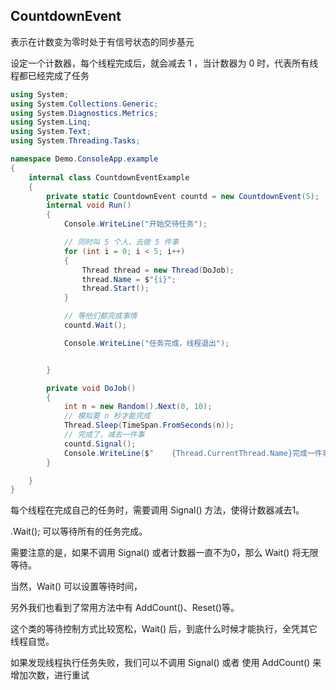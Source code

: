 ## CountdownEvent

表示在计数变为零时处于有信号状态的同步基元


设定一个计数器，每个线程完成后，就会减去 1 ，当计数器为 0 时，代表所有线程都已经完成了任务

```c#
using System;
using System.Collections.Generic;
using System.Diagnostics.Metrics;
using System.Linq;
using System.Text;
using System.Threading.Tasks;

namespace Demo.ConsoleApp.example
{
    internal class CountdownEventExample
    {
        private static CountdownEvent countd = new CountdownEvent(5);
        internal void Run()
        {
            Console.WriteLine("开始交待任务");

            // 同时叫 5 个人，去做 5 件事
            for (int i = 0; i < 5; i++)
            {
                Thread thread = new Thread(DoJob);
                thread.Name = $"{i}";
                thread.Start();
            }

            // 等他们都完成事情
            countd.Wait();

            Console.WriteLine("任务完成，线程退出");


        }

        private void DoJob()
        {
            int n = new Random().Next(0, 10);
            // 模拟要 n 秒才能完成
            Thread.Sleep(TimeSpan.FromSeconds(n));
            // 完成了，减去一件事
            countd.Signal();
            Console.WriteLine($"    {Thread.CurrentThread.Name}完成一件事了");
        }

    }
}

```

每个线程在完成自己的任务时，需要调用 Signal() 方法，使得计数器减去1。

.Wait(); 可以等待所有的任务完成。

需要注意的是，如果不调用 Signal() 或者计数器一直不为0，那么 Wait() 将无限等待。

当然，Wait() 可以设置等待时间，

另外我们也看到了常用方法中有 AddCount()、Reset()等。

这个类的等待控制方式比较宽松，Wait() 后，到底什么时候才能执行，全凭其它线程自觉。

如果发现线程执行任务失败，我们可以不调用 Signal() 或者 使用 AddCount() 来增加次数，进行重试

<!-- https://blog.csdn.net/qq_28368039/article/details/105627105 -->

